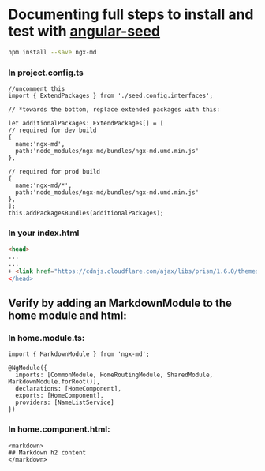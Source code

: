 # Documenting full steps to install and test with [angular-seed](https://github.com/mgechev/angular-seed)  

  ```bash
  npm install --save ngx-md
  ```

### In **project.config.ts**

  ```
  //uncomment this
  import { ExtendPackages } from './seed.config.interfaces';

  // *towards the bottom, replace extended packages with this:

  let additionalPackages: ExtendPackages[] = [
  // required for dev build
  {
    name:'ngx-md',
    path:'node_modules/ngx-md/bundles/ngx-md.umd.min.js'
  },    

  // required for prod build
  {
    name:'ngx-md/*',
    path:'node_modules/ngx-md/bundles/ngx-md.umd.min.js'
  },
  ];    
  this.addPackagesBundles(additionalPackages);
  ```

### In your index.html

```html
<head>
...
...
+ <link href="https://cdnjs.cloudflare.com/ajax/libs/prism/1.6.0/themes/prism-okaidia.min.css>
</head>

```

## Verify by adding an MarkdownModule to the home module and html:

### In **home.module.ts:**

  ```
  import { MarkdownModule } from 'ngx-md';

  @NgModule({
    imports: [CommonModule, HomeRoutingModule, SharedModule, MarkdownModule.forRoot()],
    declarations: [HomeComponent],
    exports: [HomeComponent],
    providers: [NameListService]
  })
  ```

### In **home.component.html:**

  ```
  <markdown>
  ## Markdown h2 content
  </markdown>
  ```
